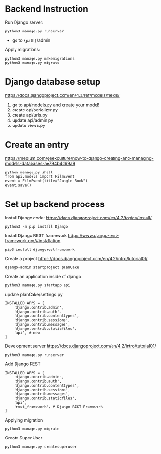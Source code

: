 # Backend Instruction

Run Django server: 

    python3 manage.py runserver

- go to `{path}`/admin


Apply migrations:

    python3 manage.py makemigrations
    python3 manage.py migrate


# Django database setup
https://docs.djangoproject.com/en/4.2/ref/models/fields/
1. go to api/models.py and create your model!
2. create api/serializer.py
3. create api/urls.py
4. update api/admin.py
5. update views.py

# Create an entry
https://medium.com/geekculture/how-to-django-creating-and-managing-models-databases-ae794b4d69a9

    python manage.py shell
    from api.models import FilmEvent
    evemt = FilmEvent(title="Jungle Book")
    event.save()

# Set up backend process

Install Django code:
https://docs.djangoproject.com/en/4.2/topics/install/

    python3 -m pip install Django

Install Django REST framework
https://www.django-rest-framework.org/#installation

    pip3 install djangorestframework

Create a project
https://docs.djangoproject.com/en/4.2/intro/tutorial01/

    django-admin startproject planCake 

Create an application inside of django

    python3 manage.py startapp api


update planCake/settings.py

    INSTALLED_APPS = [
        'django.contrib.admin',
        'django.contrib.auth',
        'django.contrib.contenttypes',
        'django.contrib.sessions',
        'django.contrib.messages',
        'django.contrib.staticfiles',
        'api', # new
    ]

Development server
https://docs.djangoproject.com/en/4.2/intro/tutorial01/

    python3 manage.py runserver


Add Django REST 

    INSTALLED_APPS = [
        'django.contrib.admin',
        'django.contrib.auth',
        'django.contrib.contenttypes',
        'django.contrib.sessions',
        'django.contrib.messages',
        'django.contrib.staticfiles',
        'api',
        'rest_framework', # Django REST Framework
    ]

Applying migration

    python3 manage.py migrate

Create Super User

    python3 manage.py createsuperuser